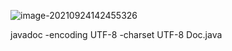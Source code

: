 ![image-20210924142455326](C:\Users\18352\AppData\Roaming\Typora\typora-user-images\image-20210924142455326.png)

javadoc -encoding UTF-8 -charset UTF-8 Doc.java

